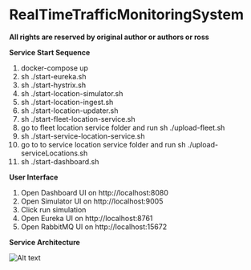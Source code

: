 # RealTimeTrafficMonitoringSystem
**All rights are reserved by original author or authors or ross**

**Service Start Sequence**
1. docker-compose up
2. sh ./start-eureka.sh
3. sh ./start-hystrix.sh
4. sh ./start-location-simulator.sh
5. sh ./start-location-ingest.sh
6. sh ./start-location-updater.sh
7. sh ./start-fleet-location-service.sh
8. go to fleet location service folder and run sh ./upload-fleet.sh
9. sh ./start-service-location-service.sh
10. go to to service location service folder and run sh ./upload-serviceLocations.sh
11. sh ./start-dashboard.sh

**User Interface**
1. Open Dashboard UI on http://localhost:8080
2. Open Simulator UI on http://localhost:9005
3. Click run simulation
4. Open Eureka UI on http://localhost:8761
5. Open RabbitMQ UI on http://localhost:15672

**Service Architecture**

![Alt text](https://raw.githubusercontent.com/Caden94/RealTimeTrafficMonitoringSystem/master/Architecture.png "System Architecture")
